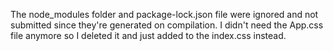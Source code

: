 The node_modules folder and package-lock.json file were ignored and not submitted since they're generated on compilation. I didn't need the App.css file anymore so I deleted it and just added to the index.css instead.